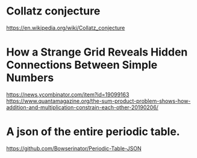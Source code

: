 # Collatz conjecture
https://en.wikipedia.org/wiki/Collatz_conjecture  

# How a Strange Grid Reveals Hidden Connections Between Simple Numbers
https://news.ycombinator.com/item?id=19099163  
https://www.quantamagazine.org/the-sum-product-problem-shows-how-addition-and-multiplication-constrain-each-other-20190206/  

# A json of the entire periodic table.
https://github.com/Bowserinator/Periodic-Table-JSON  

